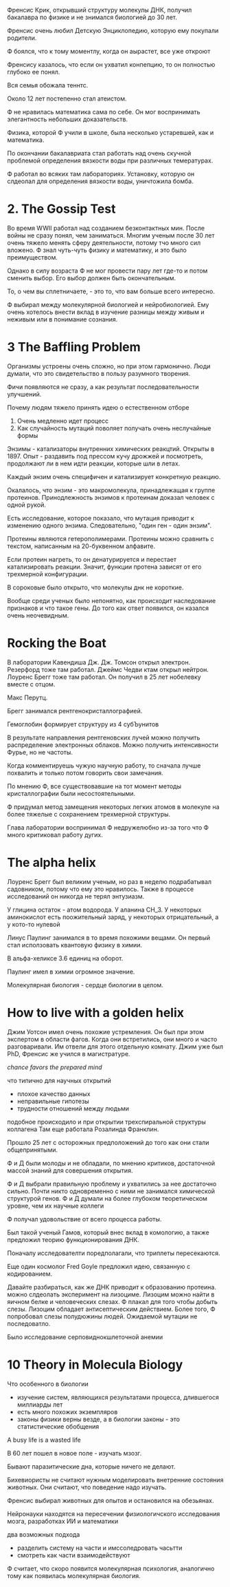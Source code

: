 Френсис Крик, открывший структуру молекулы ДНК, получил бакалавра по физике и не знимался биологией до 30 лет.

Френсис очень любил Детскую Энциклопедию, которую ему покупали родители.

Ф боялся, что к тому моментлу, когда он аырастет, все уже откроют

Френсису казалось, что если он ухватил конпепцию, то он полностью глубоко ее понял.

Вся семья обожала теннтс.

Около 12 лет постепенно стал атеистом.

Ф не нравилась математика сама по себе. Он мог воспринимать элегантность небольших доказательств.

Физика, которой Ф учили в школе, была несколько устаревшей, как и математика. 

По окончании бакалавриата стал работать над очень скучной проблемой определения вязкости воды при различных темературах.

Ф работал во всяких там лабораториях. Установку, которую он слдеолал для определения вязкости воды, уничтожила бомба.

# 2. The Gossip Test
Во время WWII работал над созданием безконтактных мин. После войны не сразу понял, чем заниматься. Многим ученым после 30 лет очень тяжело менять сферу деятельности, потому тчо много сил вложено. Ф знал чуть-чуть физику и математику, и это было преимуществом.

Однако в силу возраста Ф не мог провести пару лет где-то и потом сменить выбор. Его выбор должен быть окончательным.

То, о чем вы сплетничаете, - это то, что вам больше всего интересно.

Ф выбирал между молекулярной биологией и нейробиологией. Ему очень хотелось внести вклад в изучение разницы между живым и неживым или в понимание сознания.

# 3 The Baffling Problem
Организмы устроены очень сложно, но при этом гармонично. Люди думали, что это свидетельство в пользу разумного творения.

Фичи появляются не сразу, а как результат последовательности улучшений.

Почему людям тяжело принять идею о естественном отборе
1. Очень медленно идет процесс
2. Как случайность мутаций поволяет получать очень неслучайные формы

Энзимы - катализаторы внутренних химических реакцтий. Открыты в 1897. Опыт - раздавить под прессом кучу дрожжей и посмотреть, продолжают ли в нем идти реакции, которые шли в летах.

Каждый энзим очень специфичен и катализирует конкретную реакцию.

Окалалось, что энзим - это макромолекула, принадлежащая к группе протеинов. Принодлежность энзимов к протеинам доказал человек с одной рукой.

Есть исследование, которое показало, что мутация приводит к изменению одного энзима. Следовательно, "один ген - один энзим".

Протеины являются гетерополимерами. Протеины можно сравнить с текстом, написанным на 20-буквенном алфавите.

Если протеин нагреть, то он денатурируется и перестает катализировать реакции. Значит, функции протена зависят от его трехмерной конфигурации.

В сороковые было открыто, что молекулы днк не короткие.

Вообще среди ученых было непонятно, как происходит наследование признаков и что такое гены. До того как ответ появился, он казался очень неочевидным. 


# Rocking the Boat
В лаборатории Кавендиша Дж. Дж. Томсон открыл электрон. Резерфорд тоже там работал. Джеймс Чедви ктам открыл нейтрон. Лоуренс Брегг тоже там работал. Он получил в 25 лет нобелевку вместе с отцом.

Макс Перутц.

Брегг занимался рентгенокристаллографией.

Гемоглобин формирует структуру из 4 субЪунитов

В результате направления рентгеновских лучей можно получить распределение электронных облаков. Можно получить интенсивности Фурье, но не частоты.

Когда комментируешь чужую научную работу, то сначала лучше похвалить и только потом говорить свои замечания.

По мнению Ф, все существовавшие на тот момент методы кристаллографии были несостоятельными.

Ф придумал метод замещения некоторых легких атомов в молекуле на более тяжелые с сохранением трехмерной структуры.

Глава лаборатории воспринимал Ф недружелюбно из-за того что Ф много критиковал работу дугих.

# The alpha helix
Лоуренс Брегг был великим ученым, но раз в неделю подрабатывал садовником, потому что ему это нравилось. Также в процессе исследований он никогда не терял энтузиазм.

У глицина остаток - атом водорода. У аланина CH_3.  У некоторых аминокислот есть поожительный заряд, у некоторых отрицательный, а у кото-то нулевой

Линус Паулинг занимался в то время похожими вещами. Он первый стал исползовать квантовую физику в химии.

В альфа-хеликсе 3.6 единиц на оборот.

Паулинг имел в химии огромное значение. 

Молекулярная биология - сердце биологии в целом.

# How to live with a golden helix
Джим Уотсон имел очень похожие устремления. Он был при этом экспертом в области фагов. Когда они встретились, они много и часто разговаривали. Им отвели для этого отдельную комнату. Джим уже был PhD, Френсис же учился в магистратуре.

*chance favors the prepared mind*

что типично для научных открытий
- плохое качество данных
- неправильные гипотезы
- трудности отношений между людьми

подобное происходило и при открытии трехспиральной структуры коллагена
Там еще работала Розалинда Франклин.

Прошло 25 лет с осторожных предположений до того как они стали общепринятыми.

Ф и Д были молоды и не обладали, по мнению критиков, достаточной массой знаний для совершения открытия.

Ф и Д выбрали правильную проблему и ухватились за нее достаточно сильно. Почти никто одновременно с ними не занимался химической структурой генов. Ф и Д думали на более глубоком теоретическом уровне, чем их научные коллеги

Ф получал удовольствие от всего процесса работы.

Был такой ученый Гамов, который внес вклад в комологию, а также предложил теорию функционирования ДНК.

Поначалу исследователти поредполагали, что триплеты пересекаются.

Еще один космолог Fred Goyle предложил идею, связанную с кодированием.

Давайте разбираться, как же ДНК приводит к образованию протеина. можно слдеолать эксперимент на лизоциме. Лизоцим можно найти в яичном белке и человеческих слезах. Ф плакал для того чтобы добыть слезы. Лизоцим обладает антисептическим действием. Более того, Ф попробовал слезы полудюжины людей. Ожидаемой мутации не последоватло.

Было исследование серповиднокшлеточной анемии

# 10 Theory in Molecula Biology


Что особенного в биологии
- изучение систем, являющихся результатами процесса, длившегося миллиарды лет
- есть много похожих экземпляров
- законы физики верны везде, а в биологии законы - это статистические обобщения

A busy life is a wasted life

В 60 лет пошел в новое поле - изучать мзозг.

Бывают паразитические дна, которые ничего не делают.

Бихевиористы не считают нужным моделировать внетренние состояния животных. Они считают, что поведение надо изучать.

Френсис выбирал животных для опытов и остановился на обезьянах.


Нейронауки находятся на пересечении физиологичского исследования мозга, разработках ИИ и математики

два возможных подхода 
- разделить систему на части и имссоледровать часьтти
- смотреть как части взаимодействуют

Ф считает, что скоро появится молекулярная психология, аналогично тому как появилась молекулярная биология.